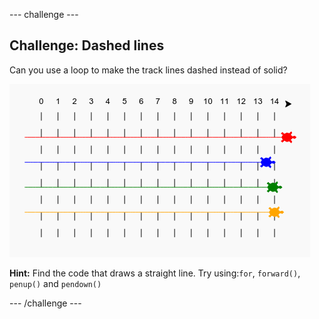 \--- challenge \---

## Challenge: Dashed lines

Can you use a loop to make the track lines dashed instead of solid?

![capture d'écran](images/race-finished.png)

**Hint:** Find the code that draws a straight line. Try using:`for`, `forward()`, `penup()` and `pendown()`

\--- /challenge \---